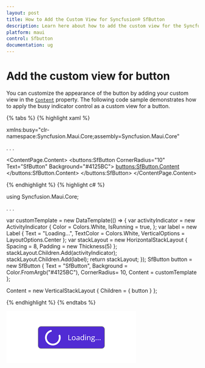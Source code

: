 ```yaml
---
layout: post
title: How to Add the Custom View for Syncfusion® SfButton
description: Learn here about how to add the custom view for the Syncfusion® .NET MAUI Button (SfButton) control.
platform: maui
control: Sfbutton
documentation: ug
---
```


# Add the custom view for button

You can customize the appearance of the button by adding your custom view in the [`Content`](https://help.syncfusion.com/cr/maui/Syncfusion.Maui.Buttons.SfButton.html#Syncfusion_Maui_Buttons_SfButton_Content) property. The following code sample demonstrates how to apply the busy indicator control as a custom view for a button.

{% tabs %}
{% highlight xaml %}

xmlns:busy="clr-namespace:Syncfusion.Maui.Core;assembly=Syncfusion.Maui.Core"

. . .

<ContentPage.Content>
    <buttons:SfButton  CornerRadius="10" Text="SfButton" Background="#4125BC">
        <buttons:SfButton.Content>
            <DataTemplate>
                <HorizontalStackLayout Spacing = "8" Padding="5">
                    <ActivityIndicator Color = "White" IsRunning="True"/>
                    <Label Text = "Loading..." VerticalOptions="Center" TextColor="White"/>
                </HorizontalStackLayout>
            </DataTemplate>
        </buttons:SfButton.Content>
    </buttons:SfButton>
</ContentPage.Content>

{% endhighlight %}
{% highlight c# %}

using Syncfusion.Maui.Core;

. . . 

var customTemplate = new DataTemplate(() =>
{
    var activityIndicator = new ActivityIndicator
    {
        Color = Colors.White,
        IsRunning = true,
    };
    var label = new Label
    {
        Text = "Loading...",
        TextColor = Colors.White,
        VerticalOptions = LayoutOptions.Center
    };
    var stackLayout = new HorizontalStackLayout
    {
        Spacing = 8,
        Padding = new Thickness(5)
    };
    stackLayout.Children.Add(activityIndicator);
    stackLayout.Children.Add(label);
    return stackLayout;
});
SfButton button = new SfButton
{
    Text = "SfButton",
    Background = Color.FromArgb("#4125BC"),
    CornerRadius= 10,
    Content = customTemplate
};

Content = new VerticalStackLayout
{
    Children = { button }
};


{% endhighlight %}
{% endtabs %}

![SfButton with custom view](images/button-content.png)
